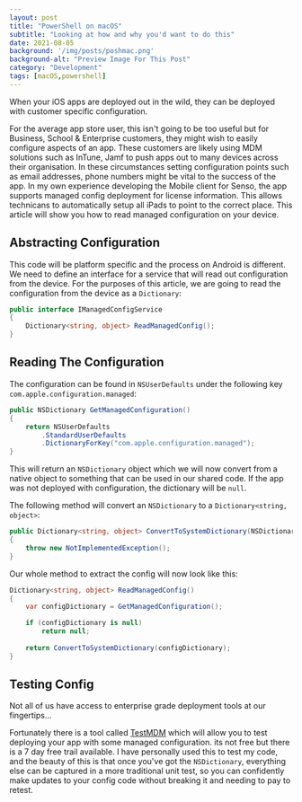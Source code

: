 ```yaml
---
layout: post
title: "PowerShell on macOS"
subtitle: "Looking at how and why you'd want to do this"
date: 2021-08-05
background: '/img/posts/poshmac.png'
background-alt: "Preview Image For This Post"
category: "Development"
tags: [macOS,powershell]
---
```


When your iOS apps are deployed out in the wild, they can be deployed with customer specific configuration.

For the average app store user, this isn't going to be too useful but for Business, School & Enterprise customers, they might wish to easily configure aspects of an app. These customers are likely using MDM solutions such as InTune, Jamf to push apps out to many devices across their organisation. In these circumstances setting configuration points such as email addresses, phone numbers might be vital to the success of the app. In my own experience developing the Mobile client for Senso, the app supports managed config deployment for license information. This allows technicans to automatically setup all iPads to point to the correct place. This article will show you how to read managed configuration on your device.

## Abstracting Configuration

This code will be platform specific and the process on Android is different. We need to define an interface for a service that will read out configuration from the device. For the purposes of this article, we are going to read the configuration from the device as a `Dictionary`:

```csharp
public interface IManagedConfigService
{
    Dictionary<string, object> ReadManagedConfig();
}
```

## Reading The Configuration

The configuration can be found in `NSUserDefaults` under the following key `com.apple.configuration.managed`:

```csharp
public NSDictionary GetManagedConfiguration()
{
    return NSUserDefaults
        .StandardUserDefaults
        .DictionaryForKey("com.apple.configuration.managed");
}
```

This will return an `NSDictionary` object which we will now convert from a native object to something that can be used in our shared code. If the app was not deployed with configuration, the dictionary will be `null`.

The following method will convert an `NSDictionary` to a `Dictionary<string, object>`:

```csharp
public Dictionary<string, object> ConvertToSystemDictionary(NSDictionary nsDictionary)
{
    throw new NotImplementedException();
}
```

Our whole method to extract the config will now look like this:

```csharp
Dictionary<string, object> ReadManagedConfig()
{
    var configDictionary = GetManagedConfiguration();

    if (configDictionary is null)
        return null;
    
    return ConvertToSystemDictionary(configDictionary);
}
```

## Testing Config

Not all of us have access to enterprise grade deployment tools at our fingertips...

Fortunately there is a tool called [TestMDM](https://www.testmdmapp.com/) which will allow you to test deploying your app with some managed configuration. its not free but there is a 7 day free trail available. I have personally used this to test my code, and the beauty of this is that once you've got the `NSDictionary`, everything else can be captured in a more traditional unit test, so you can confidently make updates to your config code without breaking it and needing to pay to retest.